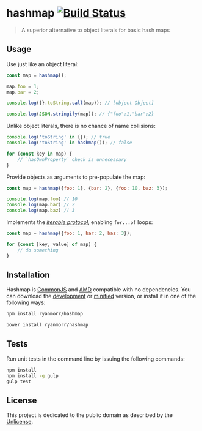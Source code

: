 # hashmap [![Build Status](https://travis-ci.org/ryanmorr/hashmap.svg)](https://travis-ci.org/ryanmorr/hashmap)

> A superior alternative to object literals for basic hash maps

## Usage

Use just like an object literal:

``` javascript
const map = hashmap();

map.foo = 1;
map.bar = 2;

console.log({}.toString.call(map)); // [object Object]

console.log(JSON.stringify(map)); // {"foo":1,"bar":2}
```

Unlike object literals, there is no chance of name collisions:

``` javascript
console.log('toString' in {}); // true
console.log('toString' in hashmap()); // false

for (const key in map) {
    // `hasOwnProperty` check is unnecessary
}
```

Provide objects as arguments to pre-populate the map:

``` javascript
const map = hashmap({foo: 1}, {bar: 2}, {foo: 10, baz: 3});

console.log(map.foo) // 10
console.log(map.bar) // 2
console.log(map.baz) // 3
```

Implements the [_iterable protocol_](https://developer.mozilla.org/en-US/docs/Web/JavaScript/Reference/Iteration_protocols#iterable), enabling `for...of` loops:

``` javascript
const map = hashmap({foo: 1, bar: 2, baz: 3});

for (const [key, value] of map) {
    // do something
}
```

## Installation

Hashmap is [CommonJS](http://www.commonjs.org/) and [AMD](https://github.com/amdjs/amdjs-api/wiki/AMD) compatible with no dependencies. You can download the [development](http://github.com/ryanmorr/hashmap/raw/master/dist/hashmap.js) or [minified](http://github.com/ryanmorr/hashmap/raw/master/dist/hashmap.min.js) version, or install it in one of the following ways:

``` sh
npm install ryanmorr/hashmap

bower install ryanmorr/hashmap
```

## Tests

Run unit tests in the command line by issuing the following commands:

``` sh
npm install
npm install -g gulp
gulp test
```

## License

This project is dedicated to the public domain as described by the [Unlicense](http://unlicense.org/).